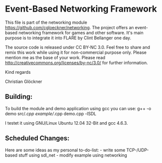 Event-Based Networking Framework
============================

This file is part of the networking module https://github.com/cgloeckner/networking. The project offers an event-based networking framework for games and other software. It's main purpose is to integrate it into FLARE by Clint Bellanger one day.

The source code is released under CC BY-NC 3.0. Feel free to share and remix this work while using it for non-commercial purpose only. Please mention me as the base of your work. Please read http://creativecommons.org/licenses/by-nc/3.0/ for further information.

Kind regards

Christian Glöckner


Building:
--------

To build the module and demo application using gcc you can use:
	g++ -o demo src/*.cpp example/*.cpp demo.cpp -lSDL

I testet it using GNU/Linux Ubuntu 12.04 32-Bit and gcc 4.6.3.


Scheduled Changes:
----------------

Here are some ideas as my personal to-do-list:
    - write some TCP-/UDP-based stuff using sdl_net
    - modify example using networking


